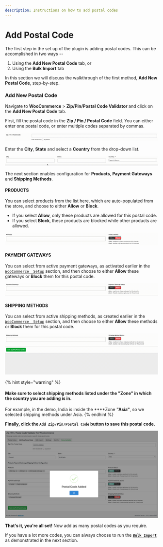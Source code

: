 ```yaml
---
description: Instructions on how to add postal codes
---
```


# Add Postal Code

The first step in the set up of the plugin is adding postal codes. This can be accomplished in two ways -- 

1. Using the **Add New Postal Code** tab, or
2. Using the **Bulk Import** tab

In this section we will discuss the walkthrough of the first method, **Add New Postal Code**, step-by-step.

### Add New Postal Code

Navigate to **WooCommerce** &gt; **Zip/Pin/Postal Code Validator** and click on the **Add New Postal Code** tab.

First, fill the postal code in the **Zip / Pin / Postal Code** field. You can either enter one postal code, or enter multiple codes separated by commas.

![](.gitbook/assets/screen-recording-2020-03-18-at-3.26.54-pm.gif)

Enter the **City**, **State** and select a **Country** from the drop-down list.

![](.gitbook/assets/screen-recording-2020-03-18-at-3.34.49-pm.gif)

The next section enables configuration for **Products**, **Payment Gateways** and **Shipping Methods**.

#### PRODUCTS

You can select products from the list here, which are auto-populated from the store, and choose to either **Allow** or **Block**. 

* If you select **Allow**, only these products are allowed for this postal code.
* If you select **Block**, these products are blocked while other products are allowed.

![](.gitbook/assets/screen-recording-2020-03-18-at-4.19.02-pm.gif)

#### PAYMENT GATEWAYS

You can select from active payment gateways, as activated earlier in the [`WooCommerce  Setup`](woocommerce-setup.md) section, and then choose to either **Allow** these gateways or **Block** them for this postal code.

![](.gitbook/assets/screen-recording-2020-03-18-at-4.28.58-pm.gif)

#### SHIPPING METHODS

You can select from active shipping methods, as created earlier in the [`WooCommerce  Setup`](woocommerce-setup.md) section, and then choose to either **Allow** these methods or **Block** them for this postal code.

![](.gitbook/assets/screen-recording-2020-03-18-at-5.01.44-pm.gif)

{% hint style="warning" %}
#### **Make sure to select shipping methods listed under the "Zone" in which the country you are adding is in.** 

For example, in the demo, India is inside the ****Zone **"Asia"**, so we selected shipping methods under Asia.
{% endhint %}

**Finally, click the `Add Zip/Pin/Postal Code` button to save this postal code.**

![](.gitbook/assets/screenshot-2020-03-18-at-6.00.07-pm.png)

**That's it, you're all set!** Now add as many postal codes as you require. 

If you have a lot more codes, you can always choose to run the [**`Bulk Import`**](bulk-import.md) as demonstrated in the next section. 

